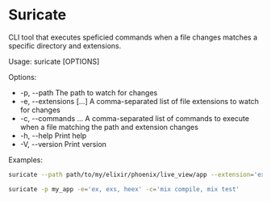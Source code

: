 # Suricate 

CLI tool that executes speficied commands when a file changes matches a specific directory and extensions.

Usage: suricate [OPTIONS]

Options:
-  -p, --path <PATH>                   The path to watch for changes
-   -e, --extensions [<EXTENSIONS>...] A comma-separated list of file extensions to watch for changes
-  -c, --commands <COMMANDS>...        A comma-separated list of commands to execute when a file matching the path and extension changes
-  -h, --help                          Print help
-  -V, --version                       Print version

Examples:
```bash
suricate --path path/to/my/elixir/phoenix/live_view/app --extension='ex,exs,heex' --commands='mix format, mix compile'
```

```bash
suricate -p my_app -e='ex, exs, heex' -c='mix compile, mix test'
```
